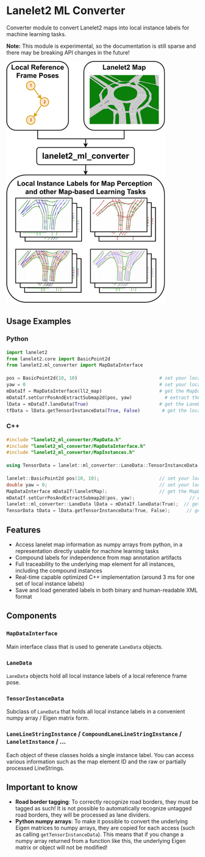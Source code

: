# Lanelet2 ML Converter

Converter module to convert Lanelet2 maps into local instance labels for machine learning tasks.

**Note:** This module is experimental, so the documentation is still sparse and there may be breaking API changes in the future!

![](doc/summary_flowchart.png)

## Usage Examples

### Python

```python
import lanelet2
from lanelet2.core import BasicPoint2d
from lanelet2.ml_converter import MapDataInterface

pos = BasicPoint2d(10, 10)                              # set your local reference frame origin
yaw = 0                                                 # set your local reference frame yaw angle (heading)
mDataIf = MapDataInterface(ll2_map)                     # get the MapDataInterface object and pass the ll2 map
mDataIf.setCurrPosAndExtractSubmap2d(pos, yaw)            # extract the local submap 
lData = mDataIf.laneData(True)                          # get the LaneData local instance labels
tfData = lData.getTensorInstanceData(True, False)        # get the local instance labels as numpy arrays
```

### C++
```c++
#include "lanelet2_ml_converter/MapData.h"
#include "lanelet2_ml_converter/MapDataInterface.h"
#include "lanelet2_ml_converter/MapInstances.h"

using TensorData = lanelet::ml_converter::LaneData::TensorInstanceData;

lanelet::BasicPoint2d pos(10, 10);                      // set your local reference frame origin
double yaw = 0;                                         // set your local reference frame yaw angle (heading)
MapDataInterface mDataIf(laneletMap);                   // get the MapDataInterface object and pass the ll2 map
mDataIf.setCurrPosAndExtractSubmap2d(pos, yaw);                    // extract the local submap 
lanelet::ml_converter::LaneData lData = mDataIf.laneData(True);  // get the LaneData local instance labels
TensorData tData = lData.getTensorInstanceData(True, False);      // get the local instance labels as Eigen mats
```

## Features

- Access lanelet map information as numpy arrays from python, in a representation directly usable for machine learning tasks
- Compound labels for independence from map annotation artifacts
- Full traceability to the underlying map element for all instances, including the compound instances
- Real-time capable optimized C++ implementation (around 3 ms for one set of local instance labels)
- Save and load generated labels in both binary and human-readable XML format


## Components

### `MapDataInterface`

Main interface class that is used to generate `LaneData` objects.

### `LaneData`

`LaneData` objects hold all local instance labels of a local reference frame pose.

### `TensorInstanceData`

Subclass of `LaneData` that holds all local instance labels in a convenient numpy array / Eigen matrix form.

### `LaneLineStringInstance` / `CompoundLaneLineStringInstance` / `LaneletInstance` / ...

Each object of these classes holds a single instance label. You can access various information such as the map element ID and the raw or partially processed LineStrings.

## Important to know

- **Road border tagging**: To correctly recognize road borders, they must be tagged as such! It is not possible to automatically recognize untagged road borders, they will be processed as lane dividers.
- **Python numpy arrays**: To make it possible to convert the underlying Eigen matrices to numpy arrays, they are copied for each access (such as calling `getTensorInstanceData`). This means that if you change a numpy array returned from a function like this, the underlying Eigen matrix or object will not be modified! 